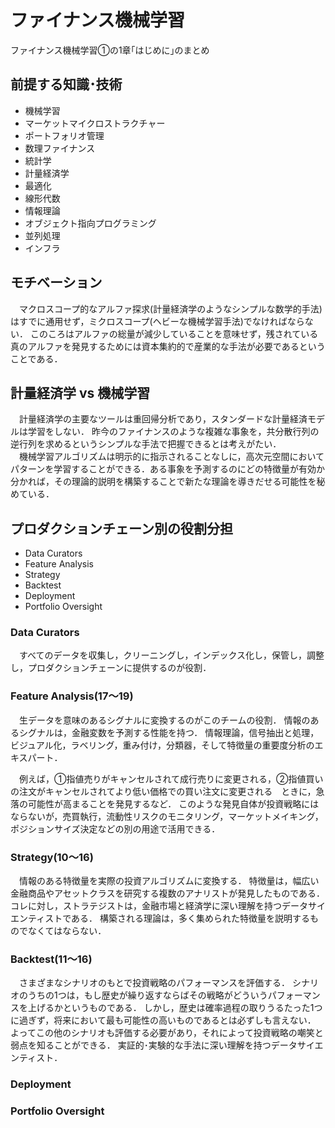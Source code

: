 # ファイナンス機械学習
ファイナンス機械学習①の1章｢はじめに｣のまとめ
## 前提する知識･技術
- 機械学習
- マーケットマイクロストラクチャー
- ポートフォリオ管理
- 数理ファイナンス
- 統計学
- 計量経済学
- 最適化
- 線形代数
- 情報理論
- オブジェクト指向プログラミング
- 並列処理
- インフラ

## モチベーション
　マクロスコープ的なアルファ探求(計量経済学のようなシンプルな数学的手法)はすでに通用せず，ミクロスコープ(ヘビーな機械学習手法)でなければならない．
このころはアルファの総量が減少していることを意味せず，残されている真のアルファを発見するためには資本集約的で産業的な手法が必要であるということである．

## 計量経済学 vs 機械学習
　計量経済学の主要なツールは重回帰分析であり，スタンダードな計量経済モデルは学習をしない．
昨今のファイナンスのような複雑な事象を，共分散行列の逆行列を求めるというシンプルな手法で把握できるとは考えがたい．    
　機械学習アルゴリズムは明示的に指示されることなしに，高次元空間においてパターンを学習することができる．ある事象を予測するのにどの特徴量が有効か分かれば，その理論的説明を構築することで新たな理論を導きだせる可能性を秘めている．

## プロダクションチェーン別の役割分担
- Data Curators
- Feature Analysis
- Strategy
- Backtest
- Deployment
- Portfolio Oversight

### Data Curators
　すべてのデータを収集し，クリーニングし，インデックス化し，保管し，調整し，プロダクションチェーンに提供するのが役割．
 
### Feature Analysis(17〜19)
　生データを意味のあるシグナルに変換するのがこのチームの役割．
情報のあるシグナルは，金融変数を予測する性能を持つ．
情報理論，信号抽出と処理，ビジュアル化，ラベリング，重み付け，分類器，そして特徴量の重要度分析のエキスパート．    

　例えば，①指値売りがキャンセルされて成行売りに変更される，②指値買いの注文がキャンセルされてより低い価格での買い注文に変更される　ときに，急落の可能性が高まることを発見するなど．
このような発見自体が投資戦略にはならないが，売買執行，流動性リスクのモニタリング，マーケットメイキング，ポジションサイズ決定などの別の用途で活用できる．

### Strategy(10〜16)
　情報のある特徴量を実際の投資アルゴリズムに変換する．
特徴量は，幅広い金融商品やアセットクラスを研究する複数のアナリストが発見したものである．
コレに対し，ストラテジストは，金融市場と経済学に深い理解を持つデータサイエンティストである．
構築される理論は，多く集められた特徴量を説明するものでなくてはならない．

### Backtest(11〜16)
　さまざまなシナリオのもとで投資戦略のパフォーマンスを評価する．
シナリオのうちの1つは，もし歴史が繰り返すならばその戦略がどういうパフォーマンスを上げるかというものである．
しかし，歴史は確率過程の取りうるたった1つに過ぎず，将来において最も可能性の高いものであるとは必ずしも言えない．
よってこの他のシナリオも評価する必要があり，それによって投資戦略の嘲笑と弱点を知ることができる．
実証的･実験的な手法に深い理解を持つデータサイエンティスト．

### Deployment


### Portfolio Oversight



